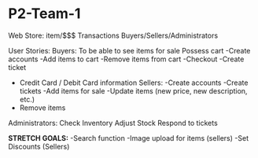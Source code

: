 # P2-Team-1

Web Store:
item/$$$ Transactions
Buyers/Sellers/Administrators


User Stories:
Buyers:
To be able to see items for sale
Possess cart
-Create accounts
-Add items to cart
-Remove items from cart
-Checkout
-Create ticket
- Credit Card / Debit Card information
Sellers:
-Create accounts
-Create tickets
-Add items for sale
-Update items (new price, new description, etc.)
- Remove items

Administrators:
Check Inventory
Adjust Stock
Respond to tickets

**STRETCH GOALS:**
-Search function 
-Image upload for items (sellers)
-Set Discounts (Sellers)


